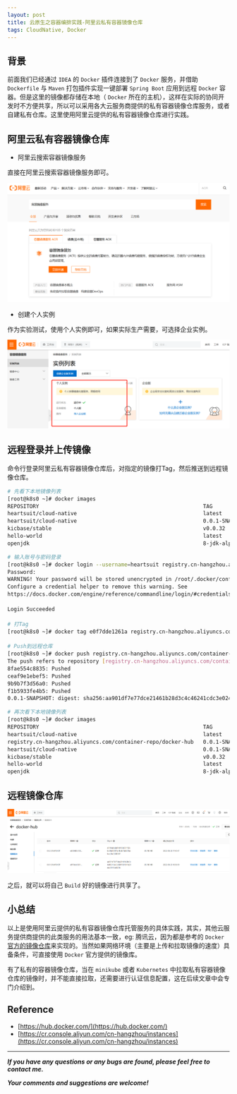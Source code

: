 ```yaml
---
layout: post
title: 云原生之容器编排实践-阿里云私有容器镜像仓库
tags: CloudNative, Docker
---
```


## 背景

前面我们已经通过 `IDEA` 的 `Docker` 插件连接到了 `Docker` 服务，并借助 `Dockerfile` 与 `Maven` 打包插件实现一键部署 `Spring Boot` 应用到远程 `Docker` 容器。但是这里的镜像都存储在本地（ `Docker` 所在的主机），这样在实际的协同开发时不方便共享，所以可以采用各大云服务商提供的私有容器镜像仓库服务，或者自建私有仓库。这里使用阿里云提供的私有容器镜像仓库进行实践。

## 阿里云私有容器镜像仓库

* 阿里云搜索容器镜像服务

直接在阿里云搜索容器镜像服务即可。

![2022-09-03-AliyunDockerSearch.jpg](https://github.com/heartsuit/heartsuit.github.io/raw/master/pictures/2022-09-03-AliyunDockerSearch.jpg)

* 创建个人实例

作为实验测试，使用个人实例即可，如果实际生产需要，可选择企业实例。

![2022-09-03-DockerPersonal.jpg](https://github.com/heartsuit/heartsuit.github.io/raw/master/pictures/2022-09-03-DockerPersonal.jpg)

## 远程登录并上传镜像

命令行登录阿里云私有容器镜像仓库后，对指定的镜像打Tag，然后推送到远程镜像仓库。

```bash
# 先看下本地镜像列表
[root@k8s0 ~]# docker images
REPOSITORY                                                    TAG              IMAGE ID       CREATED         SIZE
heartsuit/cloud-native                                        latest           eb03480c1351   3 days ago      122MB
heartsuit/cloud-native                                        0.0.1-SNAPSHOT   e0f7dde1261a   4 days ago      122MB
kicbase/stable                                                v0.0.32          ff7b11088f07   2 months ago    1.15GB
hello-world                                                   latest           feb5d9fea6a5   11 months ago   13.3kB
openjdk                                                       8-jdk-alpine     a3562aa0b991   3 years ago     105MB
```

```bash
# 输入账号与密码登录
[root@k8s0 ~]# docker login --username=heartsuit registry.cn-hangzhou.aliyuncs.com
Password: 
WARNING! Your password will be stored unencrypted in /root/.docker/config.json.
Configure a credential helper to remove this warning. See
https://docs.docker.com/engine/reference/commandline/login/#credentials-store

Login Succeeded

# 打Tag
[root@k8s0 ~]# docker tag e0f7dde1261a registry.cn-hangzhou.aliyuncs.com/container-repo/docker-hub:0.0.1-SNAPSHOT

# Push到远程仓库
[root@k8s0 ~]# docker push registry.cn-hangzhou.aliyuncs.com/container-repo/docker-hub:0.0.1-SNAPSHOT
The push refers to repository [registry.cn-hangzhou.aliyuncs.com/container-repo/docker-hub]
8fae554c8835: Pushed 
ceaf9e1ebef5: Pushed 
9b9b7f3d56a0: Pushed 
f1b5933fe4b5: Pushed 
0.0.1-SNAPSHOT: digest: sha256:aa901df7e77dce21461b28d3c4c46241cdc3e0247631541b29eee551f3ee529b size: 1159
```

```bash
# 再次看下本地镜像列表
[root@k8s0 ~]# docker images
REPOSITORY                                                    TAG              IMAGE ID       CREATED         SIZE
heartsuit/cloud-native                                        latest           eb03480c1351   3 days ago      122MB
registry.cn-hangzhou.aliyuncs.com/container-repo/docker-hub   0.0.1-SNAPSHOT   eb03480c1351   3 days ago      122MB
heartsuit/cloud-native                                        0.0.1-SNAPSHOT   e0f7dde1261a   4 days ago      122MB
kicbase/stable                                                v0.0.32          ff7b11088f07   2 months ago    1.15GB
hello-world                                                   latest           feb5d9fea6a5   11 months ago   13.3kB
openjdk                                                       8-jdk-alpine     a3562aa0b991   3 years ago     105MB
```

## 远程镜像仓库

![2022-09-03-AliyunDocerRepository.png](https://github.com/heartsuit/heartsuit.github.io/raw/master/pictures/2022-09-03-AliyunDocerRepository.png)

之后，就可以将自己 `Build` 好的镜像进行共享了。

## 小总结

以上是使用阿里云提供的私有容器镜像仓库托管服务的具体实践，其实，其他云服务提供商提供的此类服务的用法基本一致，eg: 腾讯云，因为都是参考的 `Docker` [官方的镜像仓库](https://hub.docker.com/)来实现的。当然如果网络环境（主要是上传和拉取镜像的速度）具备条件，可直接使用 `Docker` 官方提供的镜像库。

有了私有的容器镜像仓库，当在 `minikube` 或者 `Kubernetes` 中拉取私有容器镜像仓库的镜像时，并不能直接拉取，还需要进行认证信息配置，这在后续文章中会专门介绍到。

## Reference

* [https://hub.docker.com/](https://hub.docker.com/)
* [https://cr.console.aliyun.com/cn-hangzhou/instances](https://cr.console.aliyun.com/cn-hangzhou/instances)
---

***If you have any questions or any bugs are found, please feel free to contact me.***

***Your comments and suggestions are welcome!***
